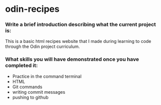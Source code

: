 # odin-recipes
<h3>Write a brief introduction describing what the current project is:</h3>
    <p>This is a basic html recipes website that I made during learning to code through the Odin project curriculum.</p>
 <h3>What skills you will have demonstrated once you have completed it:</h3>
 <ul>
    <li>Practice in the command terminal</li>
    <li>HTML</li>
    <li>Git commands</li>
    <li>writing commit messages</li>
    <li>pushing to github</li>
 </ul>
     
